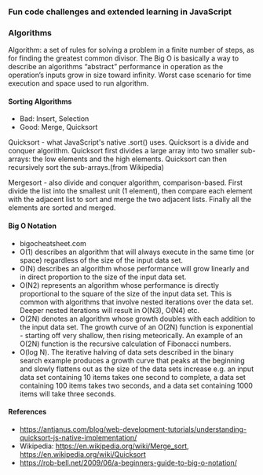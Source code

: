 ### Fun code challenges and extended learning in JavaScript

### Algorithms
Algorithm: a set of rules for solving a problem in a finite number of steps, as for finding the greatest common divisor.  The Big O is basically a way to describe an algorithms “abstract” performance in operation as the operation’s inputs grow in size toward infinity.  Worst case scenario for time execution and space used to run algorithm.

#### Sorting Algorithms
- Bad: Insert, Selection
- Good: Merge, Quicksort

Quicksort - what JavaScript's native .sort() uses.  Quicksort is a divide and conquer algorithm. Quicksort first divides a large array into two smaller sub-arrays: the low elements and the high elements. Quicksort can then recursively sort the sub-arrays.(from Wikipedia)

Mergesort - also divide and conquer algorithm, comparison-based.  First divide the list into the smallest unit (1 element), then compare each element with the adjacent list to sort and merge the two adjacent lists. Finally all the elements are sorted and merged.

#### Big O Notation
- bigocheatsheet.com
- O(1) describes an algorithm that will always execute in the same time (or space) regardless of the size of the input data set.
- O(N) describes an algorithm whose performance will grow linearly and in direct proportion to the size of the input data set.
- O(N2) represents an algorithm whose performance is directly proportional to the square of the size of the input data set. This is common with algorithms that involve nested iterations over the data set. Deeper nested iterations will result in O(N3), O(N4) etc.
- O(2N) denotes an algorithm whose growth doubles with each addition to the input data set. The growth curve of an O(2N) function is exponential - starting off very shallow, then rising meteorically. An example of an O(2N) function is the recursive calculation of Fibonacci numbers.
- O(log N). The iterative halving of data sets described in the binary search example produces a growth curve that peaks at the beginning and slowly flattens out as the size of the data sets increase e.g. an input data set containing 10 items takes one second to complete, a data set containing 100 items takes two seconds, and a data set containing 1000 items will take three seconds.

#### References
- https://antjanus.com/blog/web-development-tutorials/understanding-quicksort-js-native-implementation/
- Wikipedia: https://en.wikipedia.org/wiki/Merge_sort, https://en.wikipedia.org/wiki/Quicksort
- https://rob-bell.net/2009/06/a-beginners-guide-to-big-o-notation/

